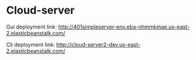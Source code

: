 # Cloud-server

Gui deployment link: <http://401simpleserver-env.eba-nhmmkmae.us-east-2.elasticbeanstalk.com/>

Cli deployment link: <http://cloud-server2-dev.us-east-2.elasticbeanstalk.com/>